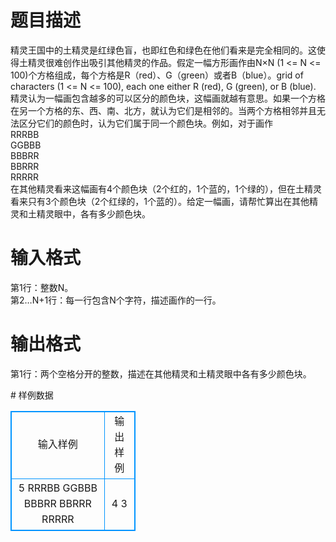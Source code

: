 # 

 
 # 题目描述 
<p>
精灵王国中的土精灵是红绿色盲，也即红色和绿色在他们看来是完全相同的。这使得土精灵很难创作出吸引其他精灵的作品。假定一幅方形画作由N×N  (1 <= N <= 100)个方格组成，每个方格是R（red）、G（green）或者B（blue）。grid of characters (1 <= N <= 100), each one either R (red), G (green), or B (blue). 精灵认为一幅画包含越多的可以区分的颜色块，这幅画就越有意思。如果一个方格在另一个方格的东、西、南、北方，就认为它们是相邻的。当两个方格相邻并且无法区分它们的颜色时，认为它们属于同一个颜色块。例如，对于画作<br>RRRBB<br>GGBBB<br>BBBRR<br>BBRRR<br>RRRRR<br>在其他精灵看来这幅画有4个颜色块（2个红的，1个蓝的，1个绿的），但在土精灵看来只有3个颜色块（2个红绿的，1个蓝的）。给定一幅画，请帮忙算出在其他精灵和土精灵眼中，各有多少颜色块。<br></p> 

 
 # 输入格式 
<p>
第1行：整数N。<br>第2…N+1行：每一行包含N个字符，描述画作的一行。<br></p> 

 
 # 输出格式 
<p>
第1行：两个空格分开的整数，描述在其他精灵和土精灵眼中各有多少颜色块。</p> 
# 样例数据
<style>
        table,table tr th, table tr td { border:1px solid #0094ff; }
        table { width: 200px; min-height: 25px; line-height: 25px; text-align: center; border-collapse: collapse;}   
    </style>
<table>
	<tr>
		<td>输入样例</td>
		<td>输出样例</td>
	</tr>
<tr><td>5
RRRBB
GGBBB
BBBRR
BBRRR
RRRRR
</td><td>4 3</td></tr></table>
